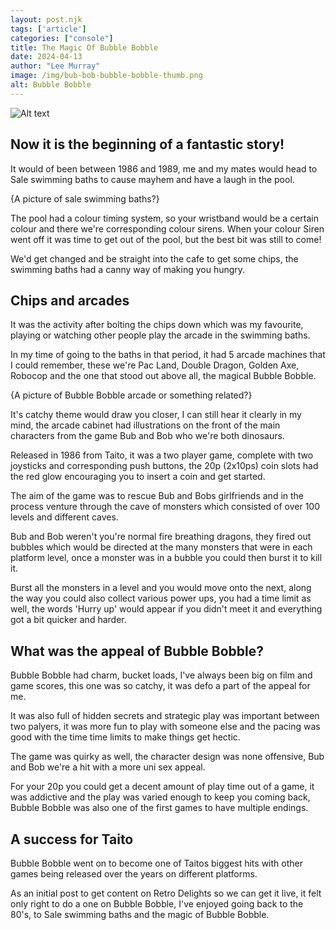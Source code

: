 ```yaml
---
layout: post.njk 
tags: ['article']
categories: ["console"]
title: The Magic Of Bubble Bobble
date: 2024-04-13
author: "Lee Murray"
image: /img/bub-bob-bubble-bobble-thumb.png
alt: Bubble Bobble
---
```


![Alt text](/img/bub-bob-bubble-bobble.png "a title")


## Now it is the beginning of a fantastic story! 

It would of been between 1986 and 1989, me and my mates would head to Sale swimming baths to cause mayhem and have a laugh in the pool.

{A picture of sale swimming baths?}

The pool had a colour timing system, so your wristband would be a certain colour and there we're corresponding colour sirens.  When your colour Siren went off it was time to get out of the pool, but the best bit was still to come!

We'd get changed and be straight into the cafe to get some chips, the swimming baths had a canny way of making you hungry.

## Chips and arcades

It was the activity after bolting the chips down which was my favourite, playing or watching other people play the arcade in the swimming baths.

In my time of going to the baths in that period, it had 5 arcade machines that I could remember, these we're Pac Land, Double Dragon, Golden Axe, Robocop and the one that stood out above all, the magical Bubble Bobble.

{A picture of Bubble Bobble arcade or something related?}

It's catchy theme would draw you closer, I can still hear it clearly in my mind, the arcade cabinet had illustrations on the front of the main characters from the game Bub and Bob who we're both dinosaurs.

Released in 1986 from Taito, it was a two player game, complete with two joysticks and corresponding push buttons, the 20p (2x10ps) coin slots had the red glow encouraging you to insert a coin and get started.

The aim of the game was to rescue Bub and Bobs girlfriends and in the process venture through the cave of monsters which consisted of over 100 levels and different caves.

Bub and Bob weren't you're normal fire breathing dragons, they fired out bubbles which would be directed at the many monsters that were in each platform level, once a monster was in a bubble you could then burst it to kill it.

Burst all the monsters in a level and you would move onto the next, along the way you could also collect various power ups, you had a time limit as well, the words 'Hurry up' would appear if you didn't meet it and everything got a bit quicker and harder.

## What was the appeal of Bubble Bobble?

Bubble Bobble had charm, bucket loads, I've always been big on film and game scores, this one was so catchy, it was defo a part of the appeal for me.

It was also full of hidden secrets and strategic play was important between two palyers, it was more fun to play with someone else and the pacing was good with the time time limits to make things get hectic.

The game was quirky as well, the character design was none offensive, Bub and Bob we're a hit with a more uni sex appeal.

For your 20p you could get a decent amount of play time out of a game, it was addictive and the play was varied enough to keep you coming back, Bubble Bobble was also one of the first games to have multiple endings.

## A success for Taito

Bubble Bobble went on to become one of Taitos biggest hits with other games being released over the years on different platforms.

As an initial post to get content on Retro Delights so we can get it live, it felt only right to do a one on Bubble Bobble, I've enjoyed going back to the 80's, to Sale swimming baths and the magic of Bubble Bobble.
